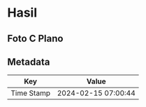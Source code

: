 # Hasil

## Foto C Plano


## Metadata

| Key        | Value               |
| ---------- | ------------------- |
| Time Stamp | 2024-02-15 07:00:44 |



